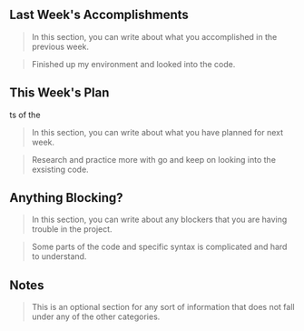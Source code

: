 ## Last Week's Accomplishments

> In this section, you can write about what you accomplished in the previous week.

> Finished up my environment and looked into the code.

## This Week's Plan
ts of the 
> In this section, you can write about what you have planned for next week.

> Research and practice more with go and keep on looking into the exsisting code.

## Anything Blocking?

> In this section, you can write about any blockers that you are having trouble in the project.

> Some parts of the code and specific syntax is complicated and hard to understand.

## Notes

> This is an optional section for any sort of information that does not fall under any of the other categories.
